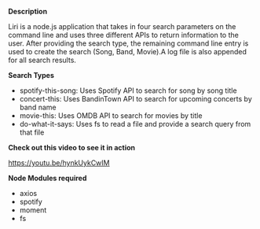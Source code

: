 

**Description**

Liri is a node.js application that takes in four search parameters on the command line and uses three different APIs to return information to the user. After providing the search type, the remaining command line entry is used to create the search (Song, Band, Movie).A log file is also appended for all search results.

**Search Types**
  * spotify-this-song: Uses Spotify API to search for song by song title 
  * concert-this: Uses BandinTown API to search for upcoming concerts by band name 
  * movie-this: Uses OMDB API to search for movies by title 
  * do-what-it-says: Uses fs to read a file and provide a search query from that file

**Check out this video to see it in action**

https://youtu.be/hynkUykCwIM 

**Node Modules required**
  * axios
  * spotify
  * moment
  * fs
